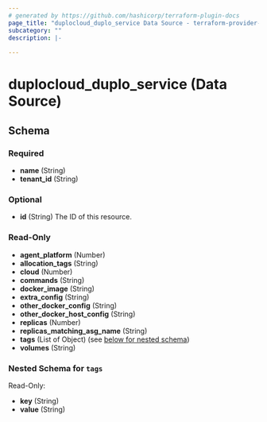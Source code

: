 ```yaml
---
# generated by https://github.com/hashicorp/terraform-plugin-docs
page_title: "duplocloud_duplo_service Data Source - terraform-provider-duplocloud"
subcategory: ""
description: |-
  
---
```


# duplocloud_duplo_service (Data Source)





<!-- schema generated by tfplugindocs -->
## Schema

### Required

- **name** (String)
- **tenant_id** (String)

### Optional

- **id** (String) The ID of this resource.

### Read-Only

- **agent_platform** (Number)
- **allocation_tags** (String)
- **cloud** (Number)
- **commands** (String)
- **docker_image** (String)
- **extra_config** (String)
- **other_docker_config** (String)
- **other_docker_host_config** (String)
- **replicas** (Number)
- **replicas_matching_asg_name** (String)
- **tags** (List of Object) (see [below for nested schema](#nestedatt--tags))
- **volumes** (String)

<a id="nestedatt--tags"></a>
### Nested Schema for `tags`

Read-Only:

- **key** (String)
- **value** (String)



